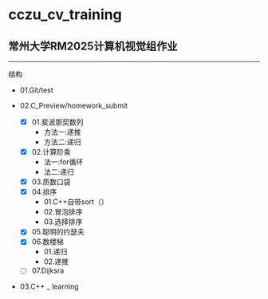 # cczu_cv_training

## 常州大学RM2025计算机视觉组作业

---
结构
- 01.Git/test

- 02.C_Preview/homework_submit
    - [x] 01.斐波那契数列
      - 方法一:递推
      - 方法二:递归
    - [x] 02.计算阶乘
        - 法一:for循环
        - 法二:递归
    - [x] 03.质数口袋
    - [x] 04.排序
        - 01.C++自带sort（）
        - 02.冒泡排序
        - 03.选择排序
    - [x] 05.聪明的约瑟夫
    - [x] 06.数楼梯
        - 01.递归
        - 02.递推
    - [ ] 07.Dijksra
- 03.C++ _ learning